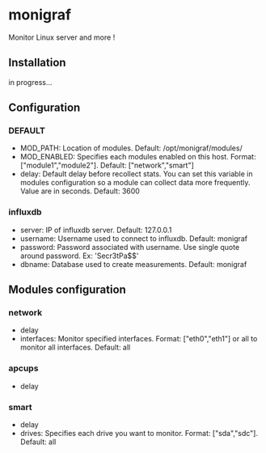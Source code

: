# monigraf
Monitor Linux server and more !

## Installation
in progress...

## Configuration
### DEFAULT
- MOD_PATH: Location of modules. Default: /opt/monigraf/modules/
- MOD_ENABLED: Specifies each modules enabled on this host. Format: ["module1","module2"]. Default: ["network","smart"]
- delay: Default delay before recollect stats. You can set this variable in modules configuration so a module can collect data more frequently. Value are in seconds. Default: 3600

### influxdb
- server: IP of influxdb server. Default: 127.0.0.1
- username: Username used to connect to influxdb. Default: monigraf
- password: Password associated with username. Use single quote around password. Ex: 'Secr3tPa$$'
- dbname: Database used to create measurements. Default: monigraf

Modules configuration
--
### network
- delay
- interfaces: Monitor specified interfaces. Format: ["eth0","eth1"] or all to monitor all interfaces. Default: all

### apcups
- delay

### smart
- delay
- drives: Specifies each drive you want to monitor. Format: ["sda","sdc"]. Default: all
